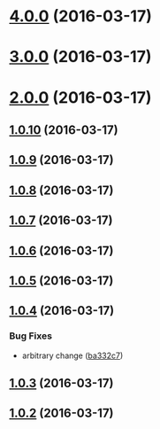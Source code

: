 <a name="4.0.0"></a>
# [4.0.0](https://github.com/larryosborn/sandbox/compare/1.0.10...v4.0.0) (2016-03-17)




<a name="3.0.0"></a>
# [3.0.0](https://github.com/larryosborn/sandbox/compare/1.0.10...v3.0.0) (2016-03-17)




<a name="2.0.0"></a>
# [2.0.0](https://github.com/larryosborn/sandbox/compare/1.0.9...v2.0.0) (2016-03-17)




<a name="1.0.10"></a>
## [1.0.10](https://github.com/larryosborn/sandbox/compare/1.0.8...v1.0.10) (2016-03-17)




<a name="1.0.9"></a>
## [1.0.9](https://github.com/larryosborn/sandbox/compare/1.0.7...v1.0.9) (2016-03-17)




<a name="1.0.8"></a>
## [1.0.8](https://github.com/larryosborn/sandbox/compare/1.0.6...v1.0.8) (2016-03-17)




<a name="1.0.7"></a>
## [1.0.7](https://github.com/larryosborn/sandbox/compare/1.0.5...v1.0.7) (2016-03-17)




<a name="1.0.6"></a>
## [1.0.6](https://github.com/larryosborn/sandbox/compare/1.0.4...v1.0.6) (2016-03-17)




<a name="1.0.5"></a>
## [1.0.5](https://github.com/larryosborn/sandbox/compare/1.0.3...v1.0.5) (2016-03-17)




<a name="1.0.4"></a>
## [1.0.4](https://github.com/larryosborn/sandbox/compare/1.0.2...v1.0.4) (2016-03-17)


### Bug Fixes

* arbitrary change ([ba332c7](https://github.com/larryosborn/sandbox/commit/ba332c7))



<a name="1.0.3"></a>
## [1.0.3](https://github.com/larryosborn/sandbox/compare/1.0.1...v1.0.3) (2016-03-17)




<a name="1.0.2"></a>
## [1.0.2](https://github.com/larryosborn/sandbox/compare/1.0.1...v1.0.2) (2016-03-17)




